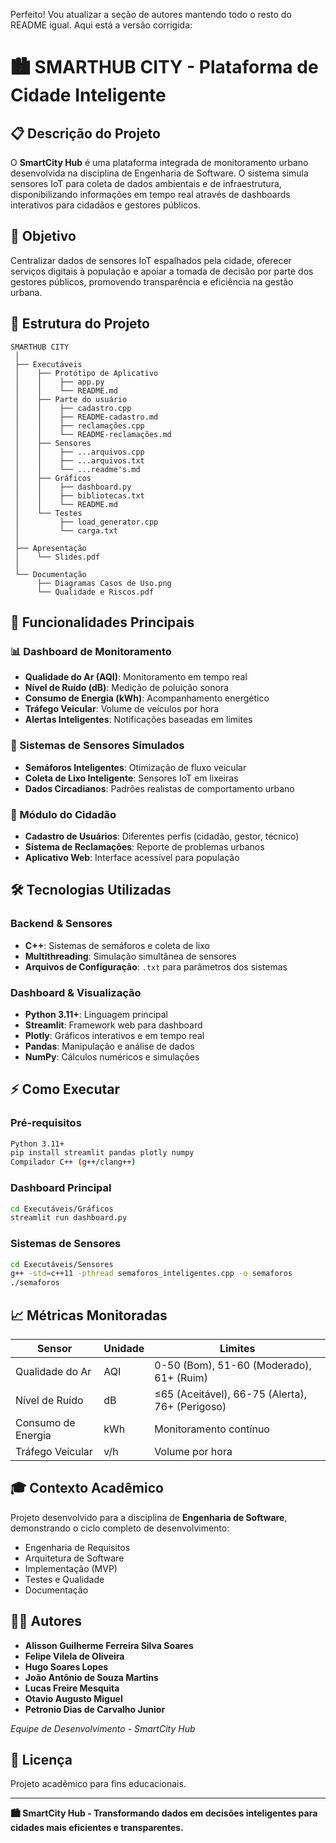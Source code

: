 Perfeito! Vou atualizar a seção de autores mantendo todo o resto do README igual. Aqui está a versão corrigida:

# 🏙️ SMARTHUB CITY - Plataforma de Cidade Inteligente

## 📋 Descrição do Projeto
O **SmartCity Hub** é uma plataforma integrada de monitoramento urbano desenvolvida na disciplina de Engenharia de Software. O sistema simula sensores IoT para coleta de dados ambientais e de infraestrutura, disponibilizando informações em tempo real através de dashboards interativos para cidadãos e gestores públicos.

## 🎯 Objetivo
Centralizar dados de sensores IoT espalhados pela cidade, oferecer serviços digitais à população e apoiar a tomada de decisão por parte dos gestores públicos, promovendo transparência e eficiência na gestão urbana.

## 📁 Estrutura do Projeto

```
SMARTHUB CITY
 │
 ├── Executáveis
 │    ├── Protótipo de Aplicativo
 │    │    ├── app.py
 │    │    └── README.md              
 │    ├── Parte do usuário
 │    │    ├── cadastro.cpp
 │    │    ├── README-cadastro.md
 │    │    ├── reclamações.cpp
 │    │    └── README-reclamações.md
 │    ├── Sensores
 │    │    ├── ...arquivos.cpp
 │    │    ├── ...arquivos.txt
 │    │    └── ...readme's.md
 │    ├── Gráficos
 │    │    ├── dashboard.py
 │    │    ├── bibliotecas.txt
 │    │    └── README.md
 │    └── Testes
 │         ├── load_generator.cpp
 │         └── carga.txt
 │ 
 ├── Apresentação
 │    └── Slides.pdf
 │
 └── Documentação
      ├── Diagramas Casos de Uso.png
      └── Qualidade e Riscos.pdf
```

## 🚀 Funcionalidades Principais

### 📊 Dashboard de Monitoramento
- **Qualidade do Ar (AQI)**: Monitoramento em tempo real
- **Nível de Ruído (dB)**: Medição de poluição sonora
- **Consumo de Energia (kWh)**: Acompanhamento energético
- **Tráfego Veicular**: Volume de veículos por hora
- **Alertas Inteligentes**: Notificações baseadas em limites

### 🚦 Sistemas de Sensores Simulados
- **Semáforos Inteligentes**: Otimização de fluxo veicular
- **Coleta de Lixo Inteligente**: Sensores IoT em lixeiras
- **Dados Circadianos**: Padrões realistas de comportamento urbano

### 👥 Módulo do Cidadão
- **Cadastro de Usuários**: Diferentes perfis (cidadão, gestor, técnico)
- **Sistema de Reclamações**: Reporte de problemas urbanos
- **Aplicativo Web**: Interface acessível para população

## 🛠 Tecnologias Utilizadas

### Backend & Sensores
- **C++**: Sistemas de semáforos e coleta de lixo
- **Multithreading**: Simulação simultânea de sensores
- **Arquivos de Configuração**: `.txt` para parâmetros dos sistemas

### Dashboard & Visualização
- **Python 3.11+**: Linguagem principal
- **Streamlit**: Framework web para dashboard
- **Plotly**: Gráficos interativos e em tempo real
- **Pandas**: Manipulação e análise de dados
- **NumPy**: Cálculos numéricos e simulações

## ⚡ Como Executar

### Pré-requisitos
```bash
Python 3.11+
pip install streamlit pandas plotly numpy
Compilador C++ (g++/clang++)
```

### Dashboard Principal
```bash
cd Executáveis/Gráficos
streamlit run dashboard.py
```

### Sistemas de Sensores
```bash
cd Executáveis/Sensores
g++ -std=c++11 -pthread semaforos_inteligentes.cpp -o semaforos
./semaforos
```

## 📈 Métricas Monitoradas

| Sensor | Unidade | Limites |
|--------|---------|---------|
| Qualidade do Ar | AQI | 0-50 (Bom), 51-60 (Moderado), 61+ (Ruim) |
| Nível de Ruído | dB | ≤65 (Aceitável), 66-75 (Alerta), 76+ (Perigoso) |
| Consumo de Energia | kWh | Monitoramento contínuo |
| Tráfego Veicular | v/h | Volume por hora |

## 🎓 Contexto Acadêmico
Projeto desenvolvido para a disciplina de **Engenharia de Software**, demonstrando o ciclo completo de desenvolvimento:
- Engenharia de Requisitos
- Arquitetura de Software
- Implementação (MVP)
- Testes e Qualidade
- Documentação

## 👨‍💻 Autores
- **Alisson Guilherme Ferreira Silva Soares**
- **Felipe Vilela de Oliveira**
- **Hugo Soares Lopes**
- **João Antônio de Souza Martins**
- **Lucas Freire Mesquita**
- **Otavio Augusto Miguel**
- **Petronio Dias de Carvalho Junior**

*Equipe de Desenvolvimento - SmartCity Hub*

## 📄 Licença
Projeto acadêmico para fins educacionais.

---

**🏙️ SmartCity Hub - Transformando dados em decisões inteligentes para cidades mais eficientes e transparentes.**
